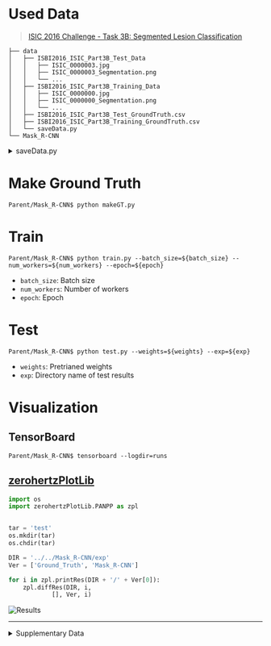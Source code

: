 # Used Data

> [ISIC 2016 Challenge - Task 3B: Segmented Lesion Classification](https://challenge.isic-archive.com/landing/2016/41/)

```shell
├── data
│   ├── ISBI2016_ISIC_Part3B_Test_Data
│   │   ├── ISIC_0000003.jpg
│   │   ├── ISIC_0000003_Segmentation.png
│   │   └── ...
│   ├── ISBI2016_ISIC_Part3B_Training_Data
│   │   ├── ISIC_0000000.jpg
│   │   ├── ISIC_0000000_Segmentation.png
│   │   └── ...
│   ├── ISBI2016_ISIC_Part3B_Test_GroundTruth.csv
│   ├── ISBI2016_ISIC_Part3B_Training_GroundTruth.csv
│   └── saveData.py
└── Mask_R-CNN
```

<details>
<summary>
saveData.py
</summary>

</br>

```python
import os
import shutil

import cv2
import pandas as pd


def initializeData(DataStoreName):
    tmp = os.getcwd()
    if DataStoreName in os.listdir():
        shutil.rmtree(DataStoreName)
    os.mkdir(DataStoreName)
    os.chdir(DataStoreName)
    os.mkdir('images')
    os.mkdir('masks')
    os.chdir(tmp)
    return (tmp + '/' + DataStoreName + '/' + 'images/', tmp + '/' + DataStoreName + '/' + 'masks/')

def saveData(target, ImgDir, MaskDir, label):
    # Make Target Data: IMG
    shutil.copy(target, ImgDir + target)
    # Make Target Data: Mask (GT)
    mask = cv2.imread(target.replace('.jpg', '_Segmentation.png'), cv2.IMREAD_UNCHANGED)
    mask[mask == 255] = label
    cv2.imwrite(MaskDir + target.replace('jpg', 'png'), mask)

if __name__ == "__main__":
    ImgDir, MaskDir = initializeData('TrainingData')
    target = 'ISBI2016_ISIC_Part3B_Training_Data'
    GT = pd.read_csv(target.replace('Data', 'GroundTruth.csv'), header=None, index_col=0)
    enc = {}
    for i, j in enumerate(GT[1].unique()):
        enc[j] = i + 1
    print('='*10, enc, '='*10)

    os.chdir(target)
    for tmp in os.listdir():
        if (not ('_Segmentation' in tmp)) and ('.jpg' in tmp):
            saveData(tmp, ImgDir, MaskDir, enc[GT.loc[tmp[:-4], 1]])

    os.chdir('..')
    ImgDir, MaskDir = initializeData('TestData')
    target = 'ISBI2016_ISIC_Part3B_Test_Data'
    GT = pd.read_csv(target.replace('Data', 'GroundTruth.csv'), header=None, index_col=0)
    enc = {}
    for i, j in enumerate(GT[1].unique()):
        enc[j] = i + 1
    print('='*10, enc, '='*10)

    os.chdir(target)
    for tmp in os.listdir():
        if (not ('_Segmentation' in tmp)) and ('.jpg' in tmp):
            saveData(tmp, ImgDir, MaskDir, enc[GT.loc[tmp[:-4], 1]])
```

</details>

# Make Ground Truth

```shell
Parent/Mask_R-CNN$ python makeGT.py
```

# Train

```shell
Parent/Mask_R-CNN$ python train.py --batch_size=${batch_size} --num_workers=${num_workers} --epoch=${epoch}
```

+ `batch_size`: Batch size
+ `num_workers`: Number of workers
+ `epoch`: Epoch

# Test

```shell
Parent/Mask_R-CNN$ python test.py --weights=${weights} --exp=${exp}
```

+ `weights`: Pretrianed weights
+ `exp`: Directory name of test results

# Visualization

## TensorBoard

```shell
Parent/Mask_R-CNN$ tensorboard --logdir=runs
```

## [zerohertzPlotLib](https://github.com/Zerohertz/zerohertzPlotLib)

```python
import os
import zerohertzPlotLib.PANPP as zpl


tar = 'test'
os.mkdir(tar)
os.chdir(tar)

DIR = '../../Mask_R-CNN/exp'
Ver = ['Ground_Truth', 'Mask_R-CNN']

for i in zpl.printRes(DIR + '/' + Ver[0]):
    zpl.diffRes(DIR, i,
            [], Ver, i)
```

![Results](https://user-images.githubusercontent.com/42334717/229707640-2eb5c8ba-b6f3-4ad0-a2a2-457d9e7b5eaa.png)

---

<details>
<summary>
Supplementary Data
</summary>

</br>

<details>
<summary>
Mask R-CNN?
</summary>

</br>

Mask R-CNN은 Faster R-CNN에 Segmentation 네트워크를 추가한 딥러닝 알고리즘으로, 객체 검출 (Object detection)과 분할을 모두 수행할 수 있습니다.

기존 Faster R-CNN은 RPN (Region Proposal Network)을 사용하여 객체의 경계 상자 (Bounding box)를 추출하고, 추출된 경계 상자를 입력으로 사용하여 객체 인식을 수행합니다. 이러한 방식은 객체의 위치와 클래스 정보를 검출할 수 있지만, 객체 내부의 픽셀-레벨 Segmentation 정보는 제공하지 않습니다.

Mask R-CNN은 Faster R-CNN의 RPN 뿐만 아니라, RoIAlign (Rectangle of Interest Alignment)을 사용하여 추출된 경계 상자 내부의 픽셀-레벨 Segmentation 정보를 추출할 수 있는 분할 네트워크를 추가합니다. 이를 통해, 객체 검출과 동시에 객체 내부의 픽셀-레벨 Segmentation 정보를 추출할 수 있습니다.

또한, Mask R-CNN은 이를 위해 Faster R-CNN과 함께 사용되는 합성곱 신경망 (Convolutional Neural Network)을 미세 조정 (Fine-tuning)하여 분할 네트워크의 성능을 최적화합니다.

Mask R-CNN은 객체 검출과 분할 작업에서 매우 강력한 성능을 보여주며, COCO (Common Objects in Context) 데이터셋에서 현재 가장 높은 정확도를 보이고 있습니다. 따라서, 객체 검출과 분할이 모두 필요한 다양한 응용 분야에서 활용되고 있습니다.

</details>

<details>
<summary>
Mask R-CNN vs. YOLO Segmentation
</summary>

</br>

Mask R-CNN은 정확한 객체 위치 검출과 객체의 픽셀-레벨 인식을 모두 수행할 수 있는 Segmentation 네트워크를 추가한 것입니다. 따라서 Mask R-CNN은 객체 검출 및 분할 작업에서 매우 강력한 성능을 보여줍니다.

반면, YOLO Segmentation은 객체 인식에 대한 빠른 실행 속도를 중점으로 둔다는 점에서 Mask R-CNN과 차이가 있습니다. YOLO Segmentation은 이미지를 여러 그리드 셀로 분할하고, 각 그리드 셀에 대한 객체의 확률, 위치 및 클래스 정보를 동시에 예측합니다. 이는 매우 빠른 속도로 객체 인식을 수행할 수 있도록 합니다.

그러나 정확도 측면에서는 Mask R-CNN이 YOLO Segmentation보다 우수한 성능을 보입니다. Mask R-CNN은 객체 검출과 분할을 모두 수행하기 때문에 더 정확한 객체 인식이 가능합니다.

따라서, 객체 인식의 속도와 정확도 모두가 중요한 경우에는 Mask R-CNN보다 YOLO Segmentation이 더 적합합니다. 하지만, 정확도가 높은 객체 검출 및 분할이 필요한 경우에는 Mask R-CNN이 더 나은 선택일 수 있습니다.

</details>

<details>
<summary>
Non-Maximum Suppression (NMS)
</summary>

</br>

> 객체 검출에서 중복된 바운딩 박스를 제거하는 기술

객체 검출 모델은 이미지에서 여러 개의 바운딩 박스를 출력할 수 있습니다. 이 때, 하나의 객체를 여러 개의 바운딩 박스로 감지하는 경우가 발생할 수 있습니다. 이러한 중복된 바운딩 박스를 제거하기 위해 NMS 기술이 사용됩니다.

NMS는 다음과 같은 절차로 동작합니다.

1. 모든 바운딩 박스들을 클래스별로 정렬합니다.
2. 가장 높은 confidence 값을 가진 바운딩 박스를 선택합니다.
3. 다른 모든 바운딩 박스와 IoU (Intersection over Union)를 계산합니다.
4. IoU가 미리 설정된 임계값 (threshold)보다 큰 바운딩 박스들을 제거합니다.
5. 남은 바운딩 박스들에 대해 위의 과정을 반복합니다.

</details>

<details>
<summary>
Reference
</summary>

</br>

1. [PyTorch](https://tutorials.pytorch.kr/intermediate/torchvision_tutorial.html)
2. [pytorch-mask-rcnn](https://github.com/multimodallearning/pytorch-mask-rcnn)
3. [Detectron2](https://github.com/facebookresearch/detectron2)
   + [Train MaskRCNN on custom dataset with Detectron2 in 4 steps](https://towardsdatascience.com/train-maskrcnn-on-custom-dataset-with-detectron2-in-4-steps-5887a6aa135d)

</details>
</details>
